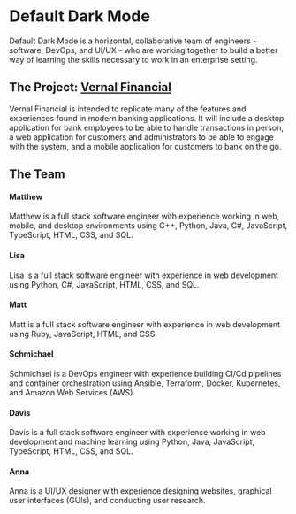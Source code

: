 # Default Dark Mode
Default Dark Mode is a horizontal, collaborative team of engineers - software, 
DevOps, and UI/UX - who are working together to build a better way of learning 
the skills necessary to work in an enterprise setting.


## The Project: [Vernal Financial](https://vernalfinancial.com)
Vernal Financial is intended to replicate many of the features and experiences 
found in modern banking applications.  It will include a desktop application 
for bank employees to be able to handle transactions in person, a web application
for customers and administrators to be able to engage with the system, and a 
mobile application for customers to bank on the go.


## The Team

#### Matthew
Matthew is a full stack software engineer with experience working in web, 
mobile, and desktop environments using C++, Python, Java, C#, JavaScript, 
TypeScript, HTML, CSS, and SQL.

#### Lisa
Lisa is a full stack software engineer with experience in web development 
using Python, C#, JavaScript, HTML, CSS, and SQL.

#### Matt
Matt is a full stack software engineer with experience in web development 
using Ruby, JavaScript, HTML, and CSS.

#### Schmichael
Schmichael is a DevOps engineer with experience building CI/Cd pipelines 
and container orchestration using Ansible, Terraform, Docker, Kubernetes, 
and Amazon Web Services (AWS).

#### Davis
Davis is a full stack software engineer with experience working in web 
development and machine learning using Python, Java, JavaScript, 
TypeScript, HTML, CSS, and SQL.

#### Anna 
Anna is a UI/UX designer with experience designing websites, graphical 
user interfaces (GUIs), and conducting user research.
